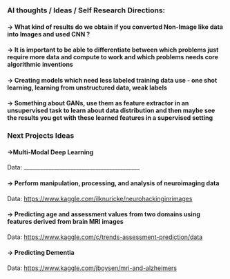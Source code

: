 ### AI thoughts / Ideas / Self Research Directions:

#### -> What kind of results do we obtain if you converted Non-Image like data into Images and used CNN ?
#### -> It is important to be able to differentiate between which problems just require more data and compute to work and which problems needs core algorithmic inventions
#### -> Creating models which need less labeled training data use - one shot learning, learning from unstructured data, weak labels
#### -> Something about GANs, use them as feature extractor in an unsupervised task to learn about data distribution and then maybe see the results you get with these learned features in a supervised setting


### Next Projects Ideas

#### ->Multi-Modal Deep Learning
Data: __________________________________________

#### -> Perform manipulation, processing, and analysis of neuroimaging data
Data: https://www.kaggle.com/ilknuricke/neurohackinginrimages

#### -> Predicting age and assessment values from two domains using features derived from brain MRI images
Data: https://www.kaggle.com/c/trends-assessment-prediction/data

#### -> Predicting Dementia
Data: https://www.kaggle.com/jboysen/mri-and-alzheimers


